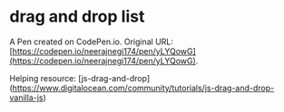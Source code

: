 # drag and drop list

A Pen created on CodePen.io. Original URL: [https://codepen.io/neerajnegi174/pen/yLYQowG](https://codepen.io/neerajnegi174/pen/yLYQowG).

Helping resource:
[js-drag-and-drop]
(https://www.digitalocean.com/community/tutorials/js-drag-and-drop-vanilla-js)


